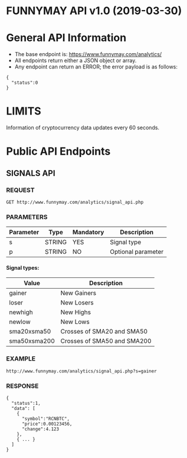 FUNNYMAY API v1.0 (2019-03-30)
=====================
General API Information
=====================

* The base endpoint is: https://www.funnymay.com/analytics/
* All endpoints return either a JSON object or array.
* Any endpoint can return an ERROR; the error payload is as follows:

```
{
  "status":0
}
```

LIMITS
=====================
Information of cryptocurrency data updates every 60 seconds.


Public API Endpoints
=====================

SIGNALS API
-----------------------------------

### REQUEST
```
GET http://www.funnymay.com/analytics/signal_api.php
```

### PARAMETERS
Parameter |Type     |Mandatory |Description
----------|---------|----------|--------------------
s         |STRING   |YES       |Signal type
p         |STRING   |NO        |Optional parameter

#### Signal types:
Value           |Description
----------------|----------------------
gainer          |New Gainers
loser           |New Losers
newhigh         |New Highs
newlow          |New Lows
sma20xsma50     |Crosses of SMA20 and SMA50
sma50xsma200    |Crosses of SMA50 and SMA200

### EXAMPLE
```
http://www.funnymay.com/analytics/signal_api.php?s=gainer
```

### RESPONSE
```
{
  "status":1,
  "data": [
    {
      "symbol":"RCNBTC",
      "price":0.00123456,
      "change":4.123
    },
    { ... }
  ]
}
```
